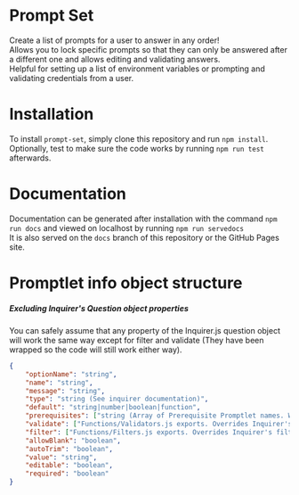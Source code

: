 # Prompt Set
Create a list of prompts for a user to answer in any order!<br>
Allows you to lock specific prompts so that they can only be answered after a different one and allows editing and validating answers.<br>
Helpful for setting up a list of environment variables or prompting and validating credentials from a user.

# Installation
To install `prompt-set`, simply clone this repository and run `npm install`.<br>
Optionally, test to make sure the code works by running `npm run test` afterwards.

# Documentation
Documentation can be generated after installation with the command `npm run docs` and viewed on localhost by running `npm run servedocs`<br>
It is also served on the `docs` branch of this repository or the GitHub Pages site.

# Promptlet info object structure
##### Excluding Inquirer's Question object properties
You can safely assume that any property of the Inquirer.js question object will work the same way except for filter and validate (They have been wrapped so the code will still work either way).
```json
{
	"optionName": "string",
	"name": "string",
	"message": "string",
	"type": "string (See inquirer documentation)",
	"default": "string|number|boolean|function",
	"prerequisites": ["string (Array of Prerequisite Promptlet names. Will NOT be validated)"],
	"validate": ["Functions/Validators.js exports. Overrides Inquirer's validate property"],
	"filter": ["Functions/Filters.js exports. Overrides Inquirer's filter property"],
	"allowBlank": "boolean",
	"autoTrim": "boolean",
	"value": "string",
	"editable": "boolean",
	"required": "boolean"
}
```